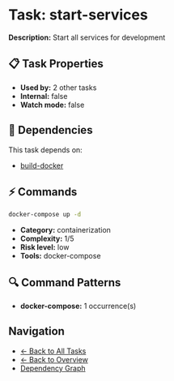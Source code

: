 # Task: start-services

**Description:** Start all services for development

## 📋 Task Properties

- **Used by:** 2 other tasks
- **Internal:** false
- **Watch mode:** false

## 🔗 Dependencies

This task depends on:

- [build-docker](build-docker.md)

## ⚡ Commands

```bash
docker-compose up -d
```

- **Category:** containerization
- **Complexity:** 1/5
- **Risk level:** low
- **Tools:** docker-compose

## 🔍 Command Patterns

- **docker-compose:** 1 occurrence(s)

## Navigation

- [← Back to All Tasks](../summaries/all-tasks.md)
- [← Back to Overview](../README.md)
- [Dependency Graph](dependency-graph.md)
